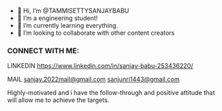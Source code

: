 - 👋 Hi, I’m @TAMMISETTYSANJAYBABU
- 👀 I’m a engineering student!
- 🌱 I’m currently learning everything.
- 💞️ I’m looking to collaborate with other content creators

### CONNECT WITH ME:

LINKEDIN https://www.linkedin.com/in/sanjay-babu-253436220/

MAIL sanjay.2022mail@gmail.com
       sanjunri1443@gmail.com
       

Highly-motivated and i have the follow-through and positive attitude that will allow me to achieve the targets.
<!---
TAMMISETTYSANJAYBABU/TAMMISETTYSANJAYBABU is a ✨ special ✨ repository because its `README.md` (this file) appears on your GitHub profile.
You can click the Preview link to take a look at your changes.
--->
